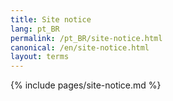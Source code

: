 ```yaml
---
title: Site notice
lang: pt_BR
permalink: /pt_BR/site-notice.html
canonical: /en/site-notice.html
layout: terms
---
```


{% include pages/site-notice.md %}
